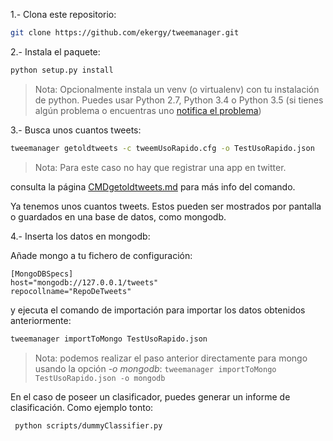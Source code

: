 1.- Clona este repositorio:

```bash
git clone https://github.com/ekergy/tweemanager.git
```

2.- Instala el paquete:

```bash
python setup.py install
```

> Nota: Opcionalmente instala un venv (o virtualenv) con tu instalación de python. Puedes usar Python 2.7, Python 3.4 o Python 3.5 (si tienes algún problema o encuentras uno [notifica el problema](https://github.com/ekergy/tweemanager/issues))


3.- Busca unos cuantos tweets:

```bash
tweemanager getoldtweets -c tweemUsoRapido.cfg -o TestUsoRapido.json
```

> Nota: Para este caso no hay que registrar una app en twitter.

consulta la página [CMDgetoldtweets.md](./CMDgetoldtweets.md) para más info del comando.

Ya tenemos unos cuantos tweets. Estos pueden ser mostrados por pantalla o guardados en una base de datos, como mongodb.

4.- Inserta los datos en mongodb:

Añade mongo a tu fichero de configuración:
```
[MongoDBSpecs]
host="mongodb://127.0.0.1/tweets"
repocollname="RepoDeTweets"
```

y ejecuta el comando de importación para importar los datos obtenidos anteriormente:
```bash
tweemanager importToMongo TestUsoRapido.json
```

> Nota: podemos realizar el paso anterior directamente para mongo usando la opción *-o mongodb*: ```tweemanager importToMongo TestUsoRapido.json -o mongodb```

En el caso de poseer un clasificador, puedes generar un informe de clasificación. Como ejemplo tonto:

```bash
 python scripts/dummyClassifier.py
```
